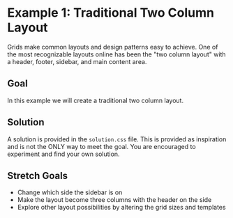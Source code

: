 # Example 1: Traditional Two Column Layout

Grids make common layouts and design patterns easy to achieve. One of the most recognizable
layouts online has been the "two column layout" with a header, footer, sidebar, and main content
area. 

## Goal
In this example we will create a traditional two column layout.

## Solution
A solution is provided in the `solution.css` file. This is provided as inspiration and is 
not the ONLY way to meet the goal. You are encouraged to experiment and find your own solution.

## Stretch Goals

* Change which side the sidebar is on
* Make the layout become three columns with the header on the side
* Explore other layout possibilities by altering the grid sizes and templates

